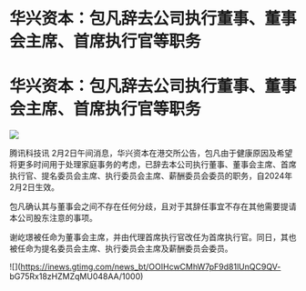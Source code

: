 # 华兴资本：包凡辞去公司执行董事、董事会主席、首席执行官等职务

# 华兴资本：包凡辞去公司执行董事、董事会主席、首席执行官等职务

![](https://inews.gtimg.com/news_bt/ODxi4KGU6hqpjj3tW52Vh49gHgjyQFlwT12a74_ql3bEUAA/1000)

腾讯科技讯
2月2日午间消息，华兴资本在港交所公告，包凡由于健康原因及希望将更多时间用于处理家庭事务的考虑，已辞去本公司执行董事、董事会主席、首席执行官、提名委员会主席、执行委员会主席、薪酬委员会委员的职务，自2024年2月2日生效。

包凡确认其与董事会之间不存在任何分歧，且对于其辞任事宜不存在其他需要提请本公司股东注意的事项。

谢屹璟被任命为董事会主席，并由代理首席执行官改任为首席执行官。同日，其也被任命为提名委员会主席、执行委员会主席及薪酬委员会委员。

![](https://inews.gtimg.com/news_bt/OOIHcwCMhW7pF9d81lUnQC9QV-
bG75Rx18zHZMZqMU048AA/1000)

